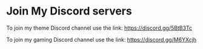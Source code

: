 # Join My Discord servers

To join my theme Discord channel use the link: https://discord.gg/5BtB3Tc

To join my gaming Discord channel use the link: https://discord.gg/M6YXcjh
